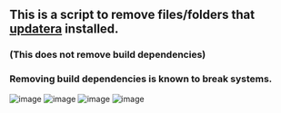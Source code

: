 ## This is a script to remove files/folders that [updatera](https://github.com/Justme488/updatera) installed.
### (This does not remove build dependencies)
### Removing build dependencies is known to break systems.

![image](https://github.com/Justme488/screenshots/blob/master/uninstall-ra/)
![image](https://github.com/Justme488/screenshots/blob/master/uninstall-ra/)
![image](https://github.com/Justme488/screenshots/blob/master/uninstall-ra/)
![image](https://github.com/Justme488/screenshots/blob/master/uninstall-ra/)
